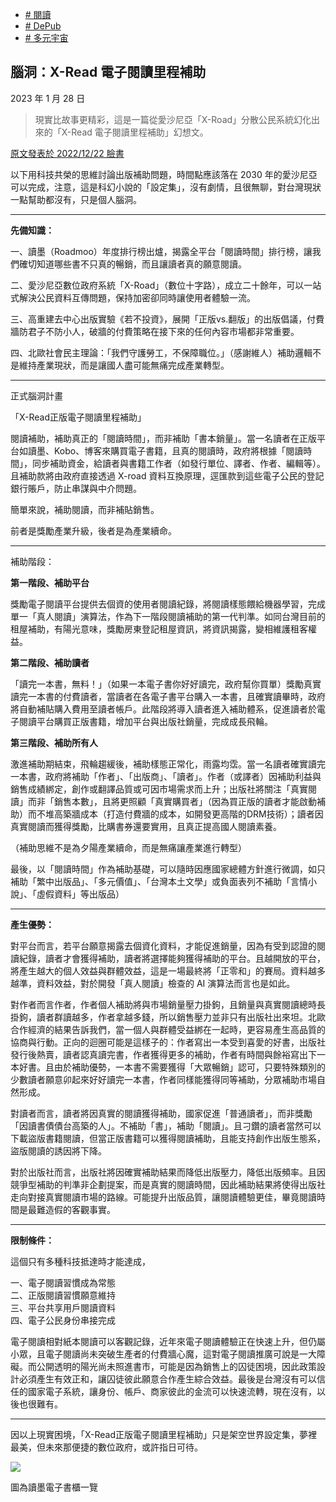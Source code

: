 +   [# 閱讀](https://matters.town/tags/30-%E9%96%B1%E8%AE%80)
+   [# DePub](https://matters.town/tags/25964-DePub)
+   [# 多元宇宙](https://matters.town/tags/134289-%E5%A4%9A%E5%85%83%E5%AE%87%E5%AE%99)

## 腦洞：X-Read 電子閱讀里程補助

2023 年 1 月 28 日

>現實比故事更精彩，這是一篇從愛沙尼亞「X-Road」分散公民系統幻化出來的「X-Read 電子閱讀里程補助」幻想文。

[原文發表於 2022/12/22 臉書](https://www.facebook.com/mashbean/posts/pfbid0347it1p9zf2WFLcUPEWHcUbAsgLQpgoJEG5ipXY85sLD5MfBjo6P9Df4Xnkda9hZNl)

以下用科技共榮的思維討論出版補助問題，時間點應該落在 2030 年的愛沙尼亞可以完成，注意，這是科幻小說的「設定集」，沒有劇情，且很無聊，對台灣現狀一點幫助都沒有，只是個人腦洞。

* * *

**先備知識：**

一、讀墨（Roadmoo）年度排行榜出爐，揭露全平台「閱讀時間」排行榜，讓我們確切知道哪些書不只真的暢銷，而且讓讀者真的願意閱讀。

二、愛沙尼亞數位政府系統「X-Road」（數位十字路），成立二十餘年，可以一站式解決公民資料互傳問題，保持加密卻同時讓使用者體驗一流。

三、高重建去中心出版實驗《若不投資》，展開「正版vs.翻版」的出版倡議，付費牆防君子不防小人，破牆的付費策略在接下來的任何內容市場都非常重要。

四、北歐社會民主理論：「我們守護勞工，不保障職位。」（感謝維人）補助邏輯不是維持產業現狀，而是讓國人盡可能無痛完成產業轉型。

* * *

正式腦洞計畫

「X-Read正版電子閱讀里程補助」

閱讀補助，補助真正的「閱讀時間」，而非補助「書本銷量」。當一名讀者在正版平台如讀墨、Kobo、博客來購買電子書籍，且真的閱讀時，政府將根據「閱讀時間」，同步補助資金，給讀者與書籍工作者（如發行單位、譯者、作者、編輯等）。且補助款將由政府直接透過 X-road 資料互換原理，逕匯款到這些電子公民的登記銀行賬戶，防止串謀與中介問題。

簡單來說，補助閱讀，而非補貼銷售。

前者是獎勵產業升級，後者是為產業續命。

* * *

補助階段：

**第一階段、補助平台**

獎勵電子閱讀平台提供去個資的使用者閱讀紀錄，將閱讀樣態餵給機器學習，完成單一「真人閱讀」演算法，作為下一階段閱讀補助的第一代判準。如同台灣目前的租屋補助，有陽光意味，獎勵房東登記租屋資訊，將資訊揭露，變相維護租客權益。

**第二階段、補助讀者**

「讀完一本書，無料！」（如果一本電子書你好好讀完，政府幫你買單）獎勵真實讀完一本書的付費讀者，當讀者在各電子書平台購入一本書，且確實讀畢時，政府將自動補貼購入費用至讀者帳戶。此階段將導入讀者進入補助體系，促進讀者於電子閱讀平台購買正版書籍，增加平台與出版社銷量，完成成長飛輪。

**第三階段、補助所有人**

激進補助期結束，飛輪趨緩後，補助樣態正常化，雨露均霑。當一名讀者確實讀完一本書，政府將補助「作者」、「出版商」、「讀者」。作者（或譯者）因補助利益與銷售成績綁定，創作或翻譯品質或可因市場需求而上升；出版社將關注「真實閱讀」而非「銷售本數」，且將更照顧「真實購買者」（因為買正版的讀者才能啟動補助）而不堆高築牆成本（打造付費牆的成本，如開發更高階的DRM技術）；讀者因真實閱讀而獲得獎勵，比購書券還要實用，且真正提高國人閱讀素養。

（補助思維不是為夕陽產業續命，而是無痛讓產業進行轉型）

最後，以「閱讀時間」作為補助基礎，可以隨時因應國家總體方針進行微調，如只補助「繁中出版品」、「多元價值」、「台灣本土文學」或負面表列不補助「言情小說」、「虛假資料」等出版品）

* * *

**產生優勢：**

對平台而言，若平台願意揭露去個資化資料，才能促進銷量，因為有受到認證的閱讀紀錄，讀者才會獲得補助，讀者將選擇能夠獲得補助的平台。且越開放的平台，將產生越大的個人效益與群體效益，這是一場最終將「正零和」的賽局。資料越多越準，資料效益，對於開發「真人閱讀」檢查的 AI 演算法而言也是如此。

對作者而言作者，作者個人補助將與市場銷量壓力掛鉤，且銷量與真實閱讀總時長掛鉤，讀者群讀越多，作者拿越多錢，所以銷售壓力並非只有出版社出來坦。北歐合作經濟的結果告訴我們，當一個人與群體受益綁在一起時，更容易產生高品質的協商與行動。正向的迴圈可能是這樣子的：作者寫出一本受到喜愛的好書，出版社發行後熱賣，讀者認真讀完書，作者獲得更多的補助，作者有時間與餘裕寫出下一本好書。且由於補助優勢，一本書不需要獲得「大眾暢銷」認可，只要特殊類別的少數讀者願意卯起來好好讀完一本書，作者同樣能獲得同等補助，分眾補助市場自然形成。

對讀者而言，讀者將因真實的閱讀獲得補助，國家促進「普通讀者」，而非獎勵「因讀書債債台高築的人」。不補助「書」，補助「閱讀」。且刁鑽的讀者當然可以下載盜版書籍閱讀，但當正版書籍可以獲得閱讀補助，且能支持創作出版生態系，盜版閱讀的誘因將下降。

對於出版社而言，出版社將因確實補助結果而降低出版壓力，降低出版頻率。且因競爭型補助的判準非企劃提案，而是真實的閱讀時間，因此補助結果將使得出版社走向對接真實閱讀市場的路線。可能提升出版品質，讓閱讀體驗更佳，畢竟閱讀時間是最難造假的客觀事實。

* * *

**限制條件：**

這個只有多種科技抵達時才能達成，

一、電子閱讀習慣成為常態  
二、正版閱讀習慣願意維持  
三、平台共享用戶閱讀資料  
四、電子公民身份串接完成

電子閱讀相對紙本閱讀可以客觀記錄，近年來電子閱讀體驗正在快速上升，但仍屬小眾，且電子閱讀尚未突破生產者的付費牆心魔，這對電子閱讀推廣可說是一大障礙。而公開透明的陽光尚未照進書市，可能是因為銷售上的囚徒困境，因此政策設計必須產生有效正和，讓囚徒彼此願意合作產生綜合效益。最後是台灣沒有可以信任的國家電子系統，讓身份、帳戶、商家彼此的金流可以快速流轉，現在沒有，以後也很難有。

* * *

因以上現實困境，「X-Read正版電子閱讀里程補助」只是架空世界設定集，夢裡最美，但未來那便捷的數位政府，或許指日可待。

 ![](https://assets.matters.news/embed/dd909e65-93ee-49b9-a4ec-04050ea2abc7.png)

圖為讀墨電子書櫃一覽